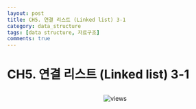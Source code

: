 ```yaml
---
layout: post
title: CH5. 연결 리스트 (Linked list) 3-1
category: data_structure
tags: [data structure, 자료구조]
comments: true
---
```


# CH5. 연결 리스트 (Linked list) 3-1

## 

<center>
<figure>
<img src="/assets/post_img/data_structure/2019-03-20-data_structure/fig1.jpg" alt="views">
<figcaption> </figcaption>
</figure>
</center>
